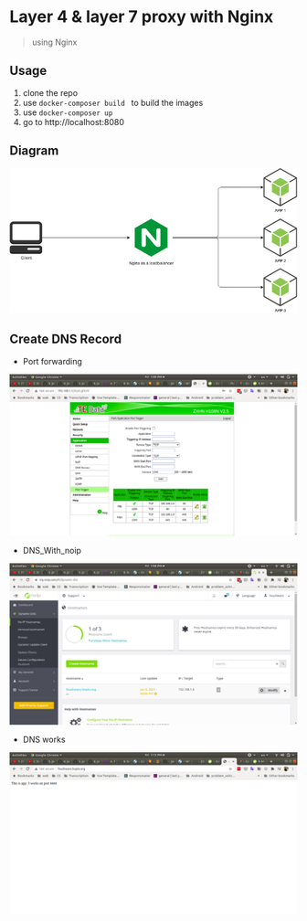 <!-- @format -->

# Layer 4 & layer 7 proxy with Nginx

> using Nginx

## Usage

1. clone the repo
2. use `docker-composer build ` to build the images
3. use `docker-composer up `
4. go to http://localhost:8080

## Diagram

<p align="center">
  <img alt="Diagram" src="./diagram.png">
</p>

## Create DNS Record

- Port forwarding
<p align="center">
  <img alt="port_forwarding" src="./port_forwarding.png">
</p>

- DNS_With_noip

<p align="center">
  <img alt="DNS_With_noip" src="./DNS_With_noip.png">
</p>

- DNS works

<p align="center">
  <img alt="DNS_Works" src="./DNS_Works.png">
</p>
